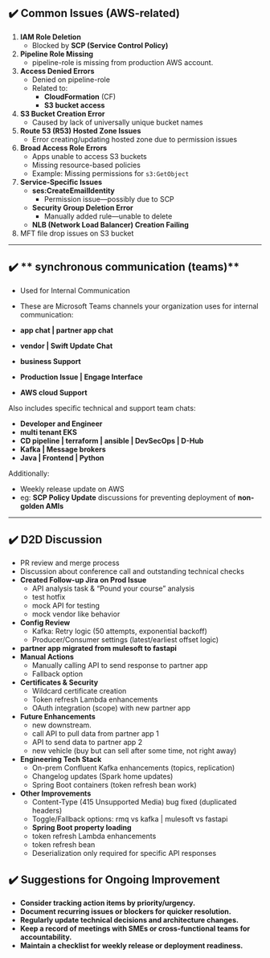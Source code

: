 ## ✔️ **Common Issues (AWS-related)**

1. **IAM Role Deletion**
    - Blocked by **SCP (Service Control Policy)**
2. **Pipeline Role Missing**
    - pipeline-role is missing from production AWS account.
3. **Access Denied Errors**
    - Denied on pipeline-role
    - Related to:
        - **CloudFormation** (CF)
        - **S3 bucket access**
4. **S3 Bucket Creation Error**
    - Caused by lack of universally unique bucket names
5. **Route 53 (R53) Hosted Zone Issues**
    - Error creating/updating hosted zone due to permission issues
6. **Broad Access Role Errors**
    - Apps unable to access S3 buckets
    - Missing resource-based policies
    - Example: Missing permissions for `s3:GetObject`
7. **Service-Specific Issues**
    - **ses:CreateEmailIdentity**
        - Permission issue—possibly due to SCP
    - **Security Group Deletion Error**
        - Manually added rule—unable to delete
    - **NLB (Network Load Balancer) Creation Failing**
8. MFT file drop issues on S3 bucket

---

## ✔️ ** synchronous communication (teams)**
- Used for Internal Communication
- These are Microsoft Teams channels your organization uses for internal communication:

- **app chat | partner app chat**
- **vendor | Swift Update Chat**
- **business Support**
- **Production Issue | Engage Interface**
- **AWS cloud Support**

Also includes specific technical and support team chats:

- **Developer and Engineer**
- **multi tenant EKS**
- **CD pipeline | terraform | ansible | DevSecOps | D-Hub**
- **Kafka | Message brokers**
- **Java | Frontend | Python**

Additionally:

- Weekly release update on AWS
- eg: **SCP Policy Update** discussions for preventing deployment of **non-golden AMIs**

---
## ✔️ **D2D Discussion**
- PR review and merge process
- Discussion about conference call and outstanding technical checks
- **Created Follow-up Jira on Prod Issue**
    - API analysis task \& “Pound your course” analysis
    - test hotfix
    - mock API for testing 
    - mock vendor like behavior
- **Config Review**
    - Kafka: Retry logic (50 attempts, exponential backoff)
    - Producer/Consumer settings (latest/earliest offset logic)
- **partner app migrated from mulesoft to fastapi**
- **Manual Actions**
    - Manually calling API to send response to partner app
    - Fallback option
- **Certificates & Security**
    - Wildcard certificate creation
    - Token refresh Lambda enhancements
    - OAuth integration (scope) with new partner app
- **Future Enhancements**
    - new downstream. 
    - call API to pull data from partner app 1
    - API to send data to partner app 2
    - new vehicle (buy but can sell after some time, not right away)
- **Engineering Tech Stack**
    - On-prem Confluent Kafka enhancements (topics, replication)
    - Changelog updates (Spark home updates)
    - Spring Boot containers (token refresh bean work)
- **Other Improvements**
    - Content-Type (415 Unsupported Media) bug fixed (duplicated headers)
    - Toggle/Fallback options: rmq vs kafka | mulesoft vs fastapi 
    - **Spring Boot property loading**
    - token refresh Lambda enhancements
    - token refresh bean
    - Deserialization only required for specific API responses


## ✔️ Suggestions for Ongoing Improvement

- **Consider tracking action items by priority/urgency.**
- **Document recurring issues or blockers for quicker resolution.**
- **Regularly update technical decisions and architecture changes.**
- **Keep a record of meetings with SMEs or cross-functional teams for accountability.**
- **Maintain a checklist for weekly release or deployment readiness.**

